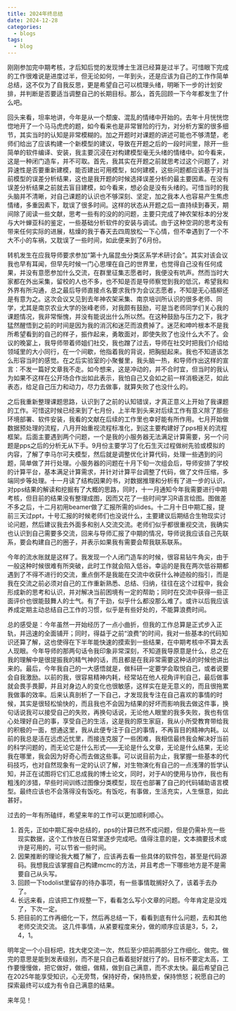 ```yaml
---
title: 2024年终总结
date: 2024-12-28
categories:
  - blogs
tags:
  - blog
---
```

刚刚参加完中期考核，才后知后觉的发现博士生涯已经算是过半了。可惜眼下完成的工作很难说是进度过半，但无论如何，一年到头，还是应该为自己的工作作简单总结，这不仅为了自我反思，更是希望自己可以梳理头绪，明晰下一步的计划安排，并判断是否要适当调整自己的长期目标。那么，首先回顾一下今年都发生了什么吧。

回头来看，坦率地讲，今年是从一个颓废、混乱的情绪中开始的。去年十月恍恍惚惚地开了一个马马虎虎的题，如今看来也是非常冒险的行为，对分析方案的很多细节，其实当时的认知是非常模糊的。加之开题时对课题的讲述可能也不够清楚，老师们给出了应该构建一个新模型的建议，导致在开题之后的一段时间里，除开一些简单的软件编译、安装，我主要沉浸在对构建模型毫无头绪的情绪中。如今看来，这是一种闭门造车，并不可取。首先，我其实在开题之前就思考过这个问题了，对异速性是否要重新建模，能否建出可用模型，如何建模，这些问题都应该基于对当前模型的误差分析结果，这也是我开题的时候选择误差分析的最主要因素。在没有误差分析结果之前就去盲目建模，如今看来，想必会是没有头绪的。可惜当时的我头脑并不清晰，对自己课题的认识也不够深刻、坚定，加之我本人也容易产生焦虑情绪，多重因素下，耽误了很多时间。这样的状态从开题之后一直持续到春天，期间除了阅读一些文献，思考一些有的没的的问题，主要只完成了神农架标本的分发与大叶蝉亚科的鉴定，一些基础分析软件的安装与调试。由于这种空洞的思考没有带来任何实际的进展，枯燥的我于春天去四周放松一下心情，但不幸遇到了一个不大不小的车祸，又耽误了一些时间，如此便来到了6月份。

转机发生在应我导师要求参加“第十九届昆虫分类区系学术研讨会”。其实对该会议我也早有耳闻，但早先时候一门心思埋在自己的世界里，也觉得自己没有任何成果，并没有意愿参加什么交流，在群里征集志愿者时，我便没有吭声。然而当时大家都在外出采集，留校的人也不多，也不知是否是导师察觉到我的低沉，希望我和外界有所沟通，总之最后导师直接点名要求我作为会议志愿者，不知是无心插柳还是有意为之。这次会议又见到去年神农架采集、南京培训所认识的很多老师、同学，尤其是南京农业大学的张峰老师，对我颇有鼓励，可是当老师同学们关心我的课题情况，我非常惭愧，并没有能说出什么所以然。在这种鼓励与压力之下，我才猛然醒悟到之前的时间是因为我的消沉和迷茫而浪费掉了。迷茫和呻吟根本不是我所希望看到的自己的样子，振作起来，勇敢面对，即使失败了也没什么大不了。会议的晚宴上，我导师带着师姐们社交，我也蹭了过去，导师在社交时把我们介绍给领域里的大小同行，在一个间歇，他指着我的背说，把胸挺起来。我也不知道该怎么形容当时的感觉。在之后实验室的小聚餐里，我头脑一热，和导师作出这样的宣言：不发一篇好文章我不走。如今想来，这是冲动的，并不合时宜，但当时的我认为如果不这样在公开场合作出如此表示，我怕自己又会如之前一样消极迷茫，如此表态，给足自己压力和动力，尽力去做事，就算失败了也没什么的。

之后我重新整理课题思路，认识到了之前的认知错误，才真正意义上开始了我课题的工作。可惜这时候已经来到了七月份，上半年到头来对后续工作有意义除了那些环境部署、软件安装，我看的文献在后续的工作里也幸好能有所作用。七月开始做数据预处理的流程，八月开始重视流程标准化，到这主要构建好了pps相关的流程框架。后面主要遇到两个问题，一个是我的小服务器无法满足计算需要，另一个问题是pps之后的分析无从下手。9月份主要学习了化石生灭过程做树先验或模拟的内容，了解了李马尔可夫模型，然后就是调整优化计算代码，处理一些遇到的问题，简单做了并行处理。小服务器的问题在十月下旬一次组会后，导师安排了学校的计算平台，基本满足计算需求，并针对计算平台调整了代码，做了文件压缩，多端同步等处理。十一月读了结构因果的书，对数据推理和分析有了进一步的认识，对pps结果的解读和挖掘有了大概的思路，同时，十一月通知今年我需要进行中期考核，但目前的结果没有整理成图，因而又花了一些时间学习R语言绘图。图做差不多之后，十二月初用beamer做了汇报所需的slides。十二月十日中期汇报，提前三天过ppt，十号汇报的时候老师们也没说什么，主要建议后期结合生物现实讨论问题，然后建议我去外面多和别人交流交流。老师们似乎都很重视交流，我确实也认识到自己需要多交流，回来与导师汇报了中期的情况，导师说我应该自己先联系，要会构建自己的圈子，并表示如果我有需要会帮我联系联系。

今年的流水账就是这样了。我发现一个人闭门造车的时候，很容易钻牛角尖，由于一般这种时候很难有所突破，此时工作就会陷入低谷。幸运的是我在两次低谷期都遇到了不得不进行的交流，重点倒不是我能在交流中收获什么神迹般的指引，而是我在交流之前必须对自己的工作重新熟悉、总结、归纳，往往在这个过程中，我会形成新的思考和认识，并对解决当前困境有一定的帮助；同时在交流中获得一些正面评价也很能鼓舞人的士气。有了干劲，似乎什么都没那么难了。或许以后我应该养成定期主动总结自己工作的习惯，似乎是有些好处的，不能算浪费时间。

总的感受是：今年虽然一开始经历了一点小曲折，但我的工作总算是正式步入正轨，并迅速的全面铺开；同时，得益于之前“浪费”的时间，我对一些基本的代码知识还算了解，这也使得在下半年能快速的摸索到一些结果，在中期考核中不算太丢人现眼。今年导师的那两句话令我印象非常深刻，不知道我导原意是什么，总之在我的理解中是很提振我的精气神的话，而且都是在我非常需要这种话的时候他讲出来的。最后，今年我自己的一大感悟就是，做科研一定要学会取悦自己，或者说要会自我激励。以前的我，很容易精神内耗，经常站在他人视角评判自己，最后做事就会畏手畏脚，并且对身边人的变化也很敏感，这样实在是无意义的，而且很拖累我做事的效率。后来认真剖析了一下自己，才发现我专注在自己喜欢的事情的时候，其实是很轻松愉快的，而且我也不会因为结果的好坏而影响我去做这件事，换句话说我可以接受自己的失败，再换句话说，无论他人眼里的我多失败，我也有信心处理好自己的事，享受自己的生活，这是我的原生家庭，我从小所受教育带给我的积极的一面，想通这里，我从此便专注于自己的事情，不再盲目的精神内耗。以前的我总是活在远虑近忧里，而接连克服了一些困难，我相信最终我会解决好当前的科学问题的，而无论它是什么形式——无论是什么文章，无论是什么结果，无论我在哪里，我会因为好奇心而去做这些事。可以说目前为止，我掌握一些基本的代码技巧，也对自然现象有一定的认识了解，对生物演化有自己的一点浅薄的哲学认知，并正在试图将它们汇总成我的博士论文，同时，对于AI的使用与协作，我也有粗浅的涉猎，早些时间训练过图像分类模型，现在也部署了自己的代码辅助语言模型。最终应该也不会落得没有饭吃。有饭吃，有事做，生活充实，人生惬意，如此甚好。

过去的一年有所磕绊，希望来年的工作可以更加顺利顺心。
1. 首先，正如中期汇报中总结的，pps的计算已然不成问题，但是仍需补充一些现实数据，这个工作放在日常里逐步完成吧。值得注意的是，文本摘要技术或许是可用的，可以节省一些时间。
2. 因果推断的理论我大概了解了，应该再去看一些具体的软件包，甚至是代码源码。我想我应该掌握自己构建mcmc的方法，并且考虑一下哪些地方是不是需要自己从头写。
3. 回顾一下todolist里留存的待办事项，有一些事情耽搁好久了，该着手去办了。
4. 长远来看，应该把工作规整一下，看看怎么写小文章的问题。今年肯定是没戏了，下次一定。
5. 把目前的工作再细化一下，然后再总结一下，看看到底有什么问题，去和其他老师交流交流。
这几件事情，从紧要程度来分，做的顺序应该是3，5，2，4，1。

明年定一个小目标吧，找大佬交流一次，然后至少把前两部分工作细化、做完。做完的意思是能到发表级别，而不是只自己看着挺好就行了的。目标不要定太高，工作要慢慢做，把它做好，做细，做精，做到自己满意，而不求太快。最后希望自己在2025年能享受知识，心无旁骛，保持好奇，保持热爱，保持愤怒；祝愿自己的探索最终可以成为有令自己满意的结果。

来年见！
